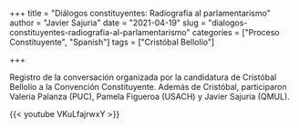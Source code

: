 +++
title = "Diálogos constituyentes: Radiografía al parlamentarismo"
author = "Javier Sajuria"
date = "2021-04-19"
slug = "dialogos-constituyentes-radiografia-al-parlamentarismo"
categories = ["Proceso Constituyente", "Spanish"]
tags = ["Cristóbal Bellolio"]

+++

Registro de la conversación organizada por la candidatura de Cristóbal Bellolio a la Convención Constituyente. Además de Cristóbal, participaron Valeria Palanza (PUC), Pamela Figueroa (USACH) y Javier Sajuria (QMUL).



{{< youtube VKuLfajrwxY >}}